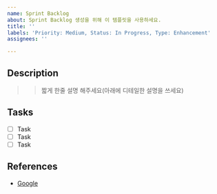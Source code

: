 ```yaml
---
name: Sprint Backlog
about: Sprint Backlog 생성을 위해 이 템플릿을 사용하세요.
title: ''
labels: 'Priority: Medium, Status: In Progress, Type: Enhancement'
assignees: ''

---
```


## Description

>> 짧게 한줄 설명 해주세요(아래에 디테일한 설명을 쓰세요)

## Tasks

- [ ] Task
- [ ] Task
- [ ] Task

## References

- [Google](https://www.google.com/)
